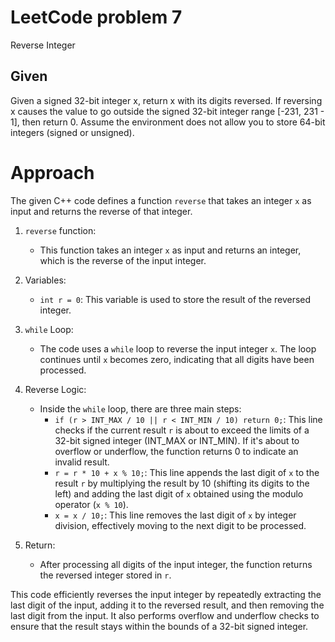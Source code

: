 # LeetCode problem 7
Reverse Integer

## Given
Given a signed 32-bit integer x, return x with its digits reversed. If reversing x causes the value to go outside the signed 32-bit integer range [-231, 231 - 1], then return 0.
Assume the environment does not allow you to store 64-bit integers (signed or unsigned).

# Approach
The given C++ code defines a function `reverse` that takes an integer `x` as input and returns the reverse of that integer. 

1. `reverse` function:
   - This function takes an integer `x` as input and returns an integer, which is the reverse of the input integer.

2. Variables:
   - `int r = 0`: This variable is used to store the result of the reversed integer.

3. `while` Loop:
   - The code uses a `while` loop to reverse the input integer `x`. The loop continues until `x` becomes zero, indicating that all digits have been processed.

4. Reverse Logic:
   - Inside the `while` loop, there are three main steps:
     - `if (r > INT_MAX / 10 || r < INT_MIN / 10) return 0;`: This line checks if the current result `r` is about to exceed the limits of a 32-bit signed integer (INT_MAX or INT_MIN). If it's about to overflow or underflow, the function returns 0 to indicate an invalid result.
     - `r = r * 10 + x % 10;`: This line appends the last digit of `x` to the result `r` by multiplying the result by 10 (shifting its digits to the left) and adding the last digit of `x` obtained using the modulo operator (`x % 10`).
     - `x = x / 10;`: This line removes the last digit of `x` by integer division, effectively moving to the next digit to be processed.

5. Return:
   - After processing all digits of the input integer, the function returns the reversed integer stored in `r`.

This code efficiently reverses the input integer by repeatedly extracting the last digit of the input, adding it to the reversed result, and then removing the last digit from the input. It also performs overflow and underflow checks to ensure that the result stays within the bounds of a 32-bit signed integer.